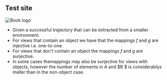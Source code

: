 ## Test site

![Book logo](/cyclophobic-reinforcement-learning/assets/cyclemapping.png)
- Given a successful trajectory that can be extracted from a smaller environment.
- For views that contain an object we have that the mappings $f$ and $g$ are injective i.e. one-to-one.
- For views that don't contain an object the mappings $f$ and $g$ are surjective.  
- In some cases themappings may also be surjective for views with objects, however the number of elements in $A$ and $B $ is considerablys maller than in the non-object case.
